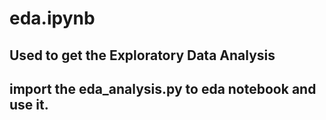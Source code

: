 # eda.ipynb
## Used to get the Exploratory Data Analysis
## import the eda_analysis.py to eda notebook and use it.